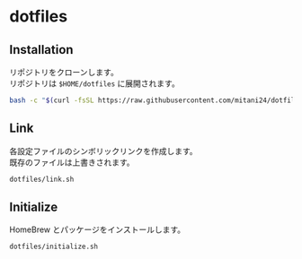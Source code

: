 # dotfiles

## Installation

リポジトリをクローンします。\
リポジトリは `$HOME/dotfiles` に展開されます。

```sh
bash -c "$(curl -fsSL https://raw.githubusercontent.com/mitani24/dotfiles/main/install.sh)"
```

## Link

各設定ファイルのシンボリックリンクを作成します。\
既存のファイルは上書きされます。

```sh
dotfiles/link.sh
```

## Initialize

HomeBrew とパッケージをインストールします。

```sh
dotfiles/initialize.sh
```
